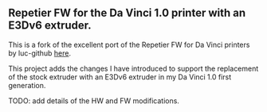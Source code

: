 ## Repetier FW for the Da Vinci 1.0 printer with an E3Dv6 extruder.

This is a fork of the excellent port of the Repetier FW for Da Vinci printers by luc-github [here](https://github.com/luc-github/Repetier-Firmware-0.92).

This project adds the changes I have introduced to support the replacement of the stock extruder with an E3Dv6 extruder in my Da Vinci 1.0 first generation.

TODO: add details of the HW and FW modifications.
